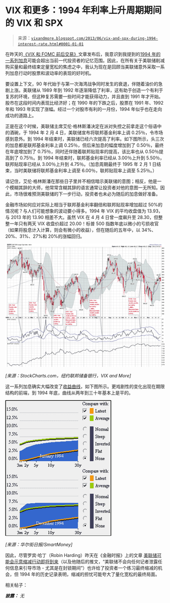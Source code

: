 <!--yml

category: 未分类

date: 2024-05-18 16:15:34

-->

# VIX 和更多：1994 年利率上升周期期间的 VIX 和 SPX

> 来源：[`vixandmore.blogspot.com/2013/06/vix-and-spx-during-1994-interest-rate.html#0001-01-01`](http://vixandmore.blogspot.com/2013/06/vix-and-spx-during-1994-interest-rate.html#0001-01-01)

在昨天的[《VIX 和 FOMC 前后交易》](http://vixandmore.blogspot.com/2013/06/the-vix-and-pre-fomc-post-fomc-trades.html)文章发布后，我意识到我提到的[1994 年的一系列加息](http://vixandmore.blogspot.com/search/label/1994)可能会超出当前一代投资者的记忆范围。因此，在所有关于美联储削减购买量和最终结束定量宽松的焦虑之中，我认为现在是回顾当美联储意外采取一系列加息行动时股票和波动率的表现的好时机。

要设置上下文，90 年代始于与第一次海湾战争同时发生的衰退，伴随着油价的急剧上涨。美联储从 1989 年到 1992 年逐渐降低了利率，这有助于创造一个有利于复苏的环境，但这种复苏需要一些时间才能获得动力，并且直到 1991 年才开始。股市在这段时间内表现比经济好；在 1990 年的下跌之后，股票在 1991 年、1992 年和 1993 年实现了涨幅。经过一个对股市有利的一月份，1994 年似乎也在走向成功的道路上。

正是在这个时候，美联储主席艾伦·格林斯潘决定在派对失控之前拿走这个俗语中的酒碗，于 1994 年 2 月 4 日，美联储宣布将联邦基金利率上调 0.25％，令市场感到意外。到 1994 年结束时，美联储已经六次提高了利率。如下图所示，头三次的加息都是联邦基金利率上调 0.25％，但后来加息的幅度增加到了 0.50％，最终在年底增加到了 0.75％，同时还伴随着联邦贴现率的提高，该比率也从 0.50％提高到了 0.75％。到 1994 年结束时，联邦基金利率已经从 3.00％上升到 5.50％，联邦贴现率已经从 3.00％上升到 4.75％。（加息周期最终于 1995 年 2 月 1 日结束，当时美联储将联邦基金利率上调至 6.00％，联邦贴现率上调至 5.25％。）

请记住，艾伦·格林斯潘在那些日子里并不相信暗示美联储的意图；相反，他是一个模糊其辞的大师，他常常含糊其辞的语言通常让投资者对他的意图一无所知。因此，市场很难预测美联储的下一步行动，投资者也未必为随后的加息做好准备。

金融市场如何应对实际上相当于联邦基金利率翻倍和联邦贴现率增加超过 50%的情况呢？与人们可能想象的波动要小得多。1994 年 VIX 的平均收盘值为 13.93，与 2013 年的 13.90 相差不大。虽然 VIX 在 4 月 4 日曾一度飙升至 28.30，但整整一年只有两天 VIX 收盘价超过 20.00！标普 500 指数年底以微小的亏损收官（如果将股息计入计算，则会有微小的收益），但在随后的五年中，以 34%、20%、31%、27%和 20%的涨幅回归。

![](img/f10e504c8e85b63582f080434fce7d9d.png)

*[来源：StockCharts.com，纽约联邦储备银行，VIX and More]*

这一系列加息确实大幅改变了[收益曲线](http://vixandmore.blogspot.com/search/label/yield%20curve)，如下图所示。更戏剧性的变化出现在期限结构的前端，到 1994 年底，曲线从两年到三十年基本上是平的。

![](img/f0e118ab76caa614345d70725c165e1b.png)

*[来源：华尔街日报/SmartMoney]*

因此，尽管罗宾·哈丁（Robin Harding）昨天在《金融时报》上的文章 [美联储可能会示意缩减行动即将到来](http://www.ft.com/intl/cms/s/0/1f6e6926-d75e-11e2-8279-00144feab7de.html)（以及他随后的推文，“美联储不会向任何记者泄露任何信息来引导市场 - 尤其是在封锁期间”）也许给了投资者一个练习最终缩减的机会，但 1994 年的历史记录表明，缩减的担忧可能夸大了量化宽松的最终局面。

相关帖子：

***披露：*** *无*
